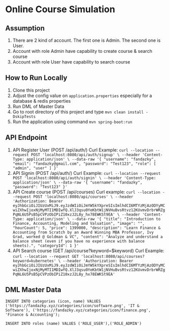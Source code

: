 # Online Course Simulation

## Assumption
1. There are 2 kind of account. The first one is Admin. The second one is User.
2. Account with role Admin have capability to create course & search course
3. Account with role User have capability to search course

## How to Run Locally
1. Clone this project
2. Adjust the config value on `application.properties` especially for a database & redis properties
3. Run DML of Master Data
4. Go to root directory of this project and type `mvn clean install -DskipTests`
5. Run the application using command `mvn spring-boot:run`

## API Endpoint
1. API Register User (POST /api/auth/)
   Curl Example:
   `
   curl --location --request POST 'localhost:8080/api/auth/signup' \
   --header 'Content-Type: application/json' \
   --data-raw '{
   "username": "fandazky",
   "email": "fandazky@gmail.com",
   "password": "Test123",
   "role": [
   "admin", "user"
   ]
   }'
   `
2. API Signin (POST /api/auth/)
   Curl Example:
   `
   curl --location --request POST 'localhost:8080/api/auth/signin' \
   --header 'Content-Type: application/json' \
   --data-raw '{
   "username": "fandazky",
   "password": "Test123"
   }'
   `
3. API Create course (POST /api/courses)
   Curl example:
   `
   curl --location --request POST 'localhost:8080/api/courses' \
   --header 'Authorization: Bearer eyJhbGciOiJIUzUxMiJ9.eyJzdWIiOiJmYW5kYXpreSIsImlhdCI6MTYzMjAzODYyMCwiZXhwIjoxNjMyMTI1MDIwfQ.XlJ3qsu0YeKbtW1jNVHuBvsRtvz12KUvmvDrbrWRZgPqNL6U5PsB5pCVPzObIPiZ10xzJ2L8y_hx78EWKSt9EA' \
   --header 'Content-Type: application/json' \
   --data-raw '{
   "title": "Introduction to Finance, Accounting, Modeling and Valuation",
   "image": "",
   "hourCount": 5,
   "price": 1399000,
   "description": "Learn Finance & Accounting from Scratch by an Award Winning MBA Professor, Ivy Grad, worked @ Goldman & VC",
   "content": "Analyze and understand a balance sheet (even if you have no experience with balance sheets).",
   "categoryId": 1
   }'
   `
4. API Search course (GET /api/course?keyword=$keyword)
   Curl Example:
   `
   curl --location --request GET 'localhost:8080/api/courses?keyword=kubernetes' \
   --header 'Authorization: Bearer eyJhbGciOiJIUzUxMiJ9.eyJzdWIiOiJmYW5kYXpreSIsImlhdCI6MTYzMjAzODYyMCwiZXhwIjoxNjMyMTI1MDIwfQ.XlJ3qsu0YeKbtW1jNVHuBvsRtvz12KUvmvDrbrWRZgPqNL6U5PsB5pCVPzObIPiZ10xzJ2L8y_hx78EWKSt9EA'
   `

## DML Master Data
`
INSERT INTO categories (icon, name)
VALUES ('https://fandazky.xyz/categories/icon/software.png', 'IT & Software'),
('https://fandazky.xyz/categories/icon/finance.png', 'Finance & Accounting');
`

`
INSERT INTO roles (name)
VALUES ('ROLE_USER'),('ROLE_ADMIN')
`